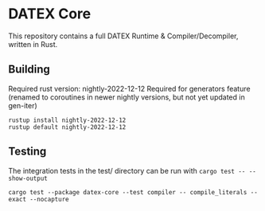 # DATEX Core

This repository contains a full DATEX Runtime & Compiler/Decompiler, written in Rust.

## Building

Required rust version: nightly-2022-12-12
Required for generators feature (renamed to coroutines in newer nightly versions, but not yet updated in gen-iter)


```
rustup install nightly-2022-12-12
rustup default nightly-2022-12-12
```

## Testing

The integration tests in the test/ directory can be run with `cargo test -- --show-output`

```
cargo test --package datex-core --test compiler -- compile_literals --exact --nocapture 
```